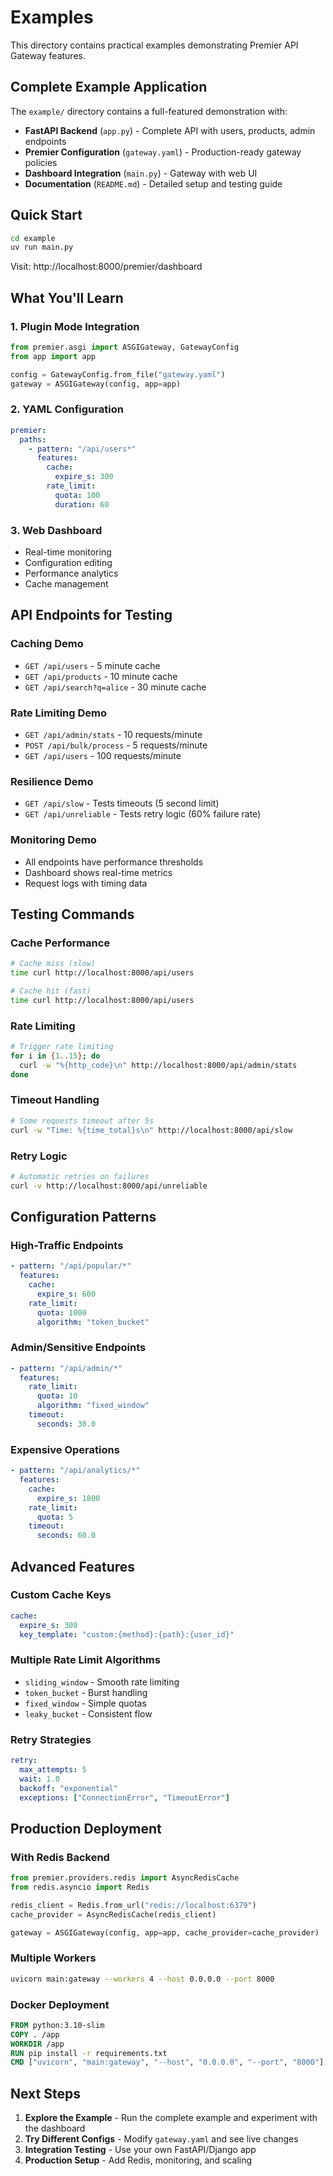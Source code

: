# Examples

This directory contains practical examples demonstrating Premier API Gateway features.

## Complete Example Application

The `example/` directory contains a full-featured demonstration with:

- **FastAPI Backend** (`app.py`) - Complete API with users, products, admin endpoints
- **Premier Configuration** (`gateway.yaml`) - Production-ready gateway policies  
- **Dashboard Integration** (`main.py`) - Gateway with web UI
- **Documentation** (`README.md`) - Detailed setup and testing guide

## Quick Start

```bash
cd example
uv run main.py
```

Visit: http://localhost:8000/premier/dashboard

## What You'll Learn

### 1. Plugin Mode Integration
```python
from premier.asgi import ASGIGateway, GatewayConfig
from app import app

config = GatewayConfig.from_file("gateway.yaml")
gateway = ASGIGateway(config, app=app)
```

### 2. YAML Configuration
```yaml
premier:
  paths:
    - pattern: "/api/users*"
      features:
        cache:
          expire_s: 300
        rate_limit:
          quota: 100
          duration: 60
```

### 3. Web Dashboard
- Real-time monitoring
- Configuration editing
- Performance analytics
- Cache management

## API Endpoints for Testing

### Caching Demo
- `GET /api/users` - 5 minute cache
- `GET /api/products` - 10 minute cache  
- `GET /api/search?q=alice` - 30 minute cache

### Rate Limiting Demo
- `GET /api/admin/stats` - 10 requests/minute
- `POST /api/bulk/process` - 5 requests/minute
- `GET /api/users` - 100 requests/minute

### Resilience Demo
- `GET /api/slow` - Tests timeouts (5 second limit)
- `GET /api/unreliable` - Tests retry logic (60% failure rate)

### Monitoring Demo
- All endpoints have performance thresholds
- Dashboard shows real-time metrics
- Request logs with timing data

## Testing Commands

### Cache Performance
```bash
# Cache miss (slow)
time curl http://localhost:8000/api/users

# Cache hit (fast)  
time curl http://localhost:8000/api/users
```

### Rate Limiting
```bash
# Trigger rate limiting
for i in {1..15}; do 
  curl -w "%{http_code}\n" http://localhost:8000/api/admin/stats
done
```

### Timeout Handling
```bash
# Some requests timeout after 5s
curl -w "Time: %{time_total}s\n" http://localhost:8000/api/slow
```

### Retry Logic
```bash
# Automatic retries on failures
curl -v http://localhost:8000/api/unreliable
```

## Configuration Patterns

### High-Traffic Endpoints
```yaml
- pattern: "/api/popular/*"
  features:
    cache:
      expire_s: 600
    rate_limit:
      quota: 1000
      algorithm: "token_bucket"
```

### Admin/Sensitive Endpoints  
```yaml
- pattern: "/api/admin/*"
  features:
    rate_limit:
      quota: 10
      algorithm: "fixed_window"
    timeout:
      seconds: 30.0
```

### Expensive Operations
```yaml
- pattern: "/api/analytics/*"
  features:
    cache:
      expire_s: 1800
    rate_limit:
      quota: 5
    timeout:
      seconds: 60.0
```

## Advanced Features

### Custom Cache Keys
```yaml
cache:
  expire_s: 300
  key_template: "custom:{method}:{path}:{user_id}"
```

### Multiple Rate Limit Algorithms
- `sliding_window` - Smooth rate limiting
- `token_bucket` - Burst handling
- `fixed_window` - Simple quotas  
- `leaky_bucket` - Consistent flow

### Retry Strategies
```yaml
retry:
  max_attempts: 5
  wait: 1.0
  backoff: "exponential"
  exceptions: ["ConnectionError", "TimeoutError"]
```

## Production Deployment

### With Redis Backend
```python
from premier.providers.redis import AsyncRedisCache
from redis.asyncio import Redis

redis_client = Redis.from_url("redis://localhost:6379")
cache_provider = AsyncRedisCache(redis_client)

gateway = ASGIGateway(config, app=app, cache_provider=cache_provider)
```

### Multiple Workers
```bash
uvicorn main:gateway --workers 4 --host 0.0.0.0 --port 8000
```

### Docker Deployment
```dockerfile
FROM python:3.10-slim
COPY . /app
WORKDIR /app
RUN pip install -r requirements.txt
CMD ["uvicorn", "main:gateway", "--host", "0.0.0.0", "--port", "8000"]
```

## Next Steps

1. **Explore the Example** - Run the complete example and experiment with the dashboard
2. **Try Different Configs** - Modify `gateway.yaml` and see live changes
3. **Integration Testing** - Use your own FastAPI/Django app
4. **Production Setup** - Add Redis, monitoring, and scaling